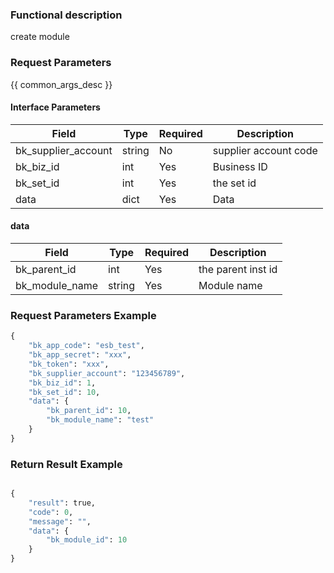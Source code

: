 ### Functional description

create module

### Request Parameters

{{ common_args_desc }}

#### Interface Parameters

| Field      |  Type      | Required   |  Description      |
|-----------|------------|--------|------------|
| bk_supplier_account | string     | No     | supplier account code |
| bk_biz_id      | int     | Yes     | Business ID |
| bk_set_id      | int     | Yes     | the set id |
| data           | dict    | Yes     | Data |

#### data

| Field      |  Type      | Required   |  Description      |
|-----------|------------|--------|------------|
| bk_parent_id      | int     | Yes     | the parent inst id |
| bk_module_name    | string  | Yes     | Module name |

### Request Parameters Example

```python
{
    "bk_app_code": "esb_test",
    "bk_app_secret": "xxx",
    "bk_token": "xxx",
    "bk_supplier_account": "123456789",
    "bk_biz_id": 1,
    "bk_set_id": 10,
    "data": {
        "bk_parent_id": 10,
        "bk_module_name": "test"
    }
}
```

### Return Result Example

```python

{
    "result": true,
    "code": 0,
    "message": "",
    "data": {
        "bk_module_id": 10
    }
}
```
